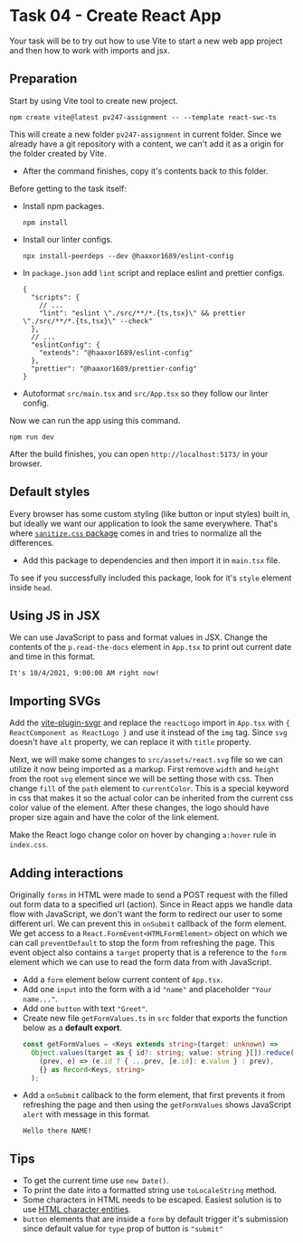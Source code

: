 # Task 04 - Create React App

Your task will be to try out how to use Vite to start a new web app project and then how to work with imports and jsx.

## Preparation

Start by using Vite tool to create new project.

```
npm create vite@latest pv247-assignment -- --template react-swc-ts
```

This will create a new folder `pv247-assignment` in current folder. Since we already have a git repository with a content, we can't add it as a origin for the folder created by Vite.

- After the command finishes, copy it's contents back to this folder.

Before getting to the task itself:

- Install npm packages.
  ```
  npm install
  ```
- Install our linter configs.
  ```
  npx install-peerdeps --dev @haaxor1689/eslint-config
  ```
- In `package.json` add `lint` script and replace eslint and prettier configs.

  ```jsonc
  {
    "scripts": {
      // ...
      "lint": "eslint \"./src/**/*.{ts,tsx}\" && prettier \"./src/**/*.{ts,tsx}\" --check"
    },
    // ...
    "eslintConfig": {
      "extends": "@haaxor1689/eslint-config"
    },
    "prettier": "@haaxor1689/prettier-config"
  }
  ```

- Autoformat `src/main.tsx` and `src/App.tsx` so they follow our linter config.

Now we can run the app using this command.

```
npm run dev
```

After the build finishes, you can open `http://localhost:5173/` in your browser.

## Default styles

Every browser has some custom styling (like button or input styles) built in, but ideally we want our application to look the same everywhere. That's where [`sanitize.css` package](https://csstools.github.io/sanitize.css/) comes in and tries to normalize all the differences.

- Add this package to dependencies and then import it in `main.tsx` file.

To see if you successfully included this package, look for it's `style` element inside `head`.

## Using JS in JSX

We can use JavaScript to pass and format values in JSX. Change the contents of the `p.read-the-docs` element in `App.tsx` to print out current date and time in this format.

```
It's 10/4/2021, 9:00:00 AM right now!
```

## Importing SVGs

Add the [vite-plugin-svgr](https://www.npmjs.com/package/vite-plugin-svgr) and replace the `reactLogo` import in `App.tsx` with `{ ReactComponent as ReactLogo }` and use it instead of the `img` tag. Since `svg` doesn't have `alt` property, we can replace it with `title` property.

Next, we will make some changes to `src/assets/react.svg` file so we can utilize it now being imported as a markup. First remove `width` and `height` from the root `svg` element since we will be setting those with css. Then change `fill` of the `path` element to `currentColor`. This is a special keyword in css that makes it so the actual color can be inherited from the current css color value of the element. After these changes, the logo should have proper size again and have the color of the link element.

Make the React logo change color on hover by changing `a:hover` rule in `index.css`.

## Adding interactions

Originally `forms` in HTML were made to send a POST request with the filled out form data to a specified url (action). Since in React apps we handle data flow with JavaScript, we don't want the form to redirect our user to some different url. We can prevent this in `onSubmit` callback of the form element. We get access to a `React.FormEvent<HTMLFormElement>` object on which we can call `preventDefault` to stop the form from refreshing the page. This event object also contains a `target` property that is a reference to the `form` element which we can use to read the form data from with JavaScript.

- Add a `form` element below current content of `App.tsx`.
- Add one `input` into the form with a id `"name"` and placeholder `"Your name..."`.
- Add one `button` with text `"Greet"`.
- Create new file `getFormValues.ts` in `src` folder that exports the function below as a **default export**.
  ```ts
  const getFormValues = <Keys extends string>(target: unknown) =>
    Object.values(target as { id?: string; value: string }[]).reduce(
      (prev, e) => (e.id ? { ...prev, [e.id]: e.value } : prev),
      {} as Record<Keys, string>
    );
  ```
- Add a `onSubmit` callback to the form element, that first prevents it from refreshing the page and then using the `getFormValues` shows JavaScript `alert` with message in this format.
  ```
  Hello there NAME!
  ```

## Tips

- To get the current time use `new Date()`.
- To print the date into a formatted string use `toLocaleString` method.
- Some characters in HTML needs to be escaped. Easiest solution is to use [HTML character entities](http://www.madore.org/~david/computers/unicode/htmlent.html).
- `button` elements that are inside a `form` by default trigger it's submission since default value for `type` prop of button is `"submit"`
